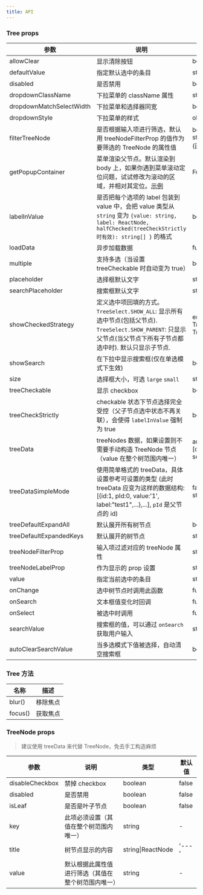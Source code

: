 ```yaml
---
title: API
---
```


### Tree props

| 参数                     | 说明                                                                                                                                                                 | 类型                                                                             | 默认值                |
| ------------------------ | -------------------------------------------------------------------------------------------------------------------------------------------------------------------- | -------------------------------------------------------------------------------- | --------------------- |
| allowClear               | 显示清除按钮                                                                                                                                                         | boolean                                                                          | false                 |
| defaultValue             | 指定默认选中的条目                                                                                                                                                   | string/string\[]                                                                 | -                     |
| disabled                 | 是否禁用                                                                                                                                                             | boolean                                                                          | false                 |
| dropdownClassName        | 下拉菜单的 className 属性                                                                                                                                            | string                                                                           | -                     |
| dropdownMatchSelectWidth | 下拉菜单和选择器同宽                                                                                                                                                 | boolean                                                                          | true                  |
| dropdownStyle            | 下拉菜单的样式                                                                                                                                                       | object                                                                           | -                     |
| filterTreeNode           | 是否根据输入项进行筛选，默认用 treeNodeFilterProp 的值作为要筛选的 TreeNode 的属性值                                                                                 | boolean\|Function(inputValue: string, treeNode: TreeNode) (函数需要返回 bool 值) | Function              |
| getPopupContainer        | 菜单渲染父节点。默认渲染到 body 上，如果你遇到菜单滚动定位问题，试试修改为滚动的区域，并相对其定位。[示例](https://codepen.io/afc163/pen/zEjNOy?editors=0010)        | Function(triggerNode)                                                            | () => document.body   |
| labelInValue             | 是否把每个选项的 label 包装到 value 中，会把 value 类型从 `string` 变为 `{value: string, label: ReactNode, halfChecked(treeCheckStrictly 时有效): string[] }` 的格式 | boolean                                                                          | false                 |
| loadData                 | 异步加载数据                                                                                                                                                         | function(node)                                                                   | -                     |
| multiple                 | 支持多选（当设置 treeCheckable 时自动变为 true）                                                                                                                     | boolean                                                                          | false                 |
| placeholder              | 选择框默认文字                                                                                                                                                       | string                                                                           | -                     |
| searchPlaceholder        | 搜索框默认文字                                                                                                                                                       | string                                                                           | -                     |
| showCheckedStrategy      | 定义选中项回填的方式。`TreeSelect.SHOW_ALL`: 显示所有选中节点(包括父节点). `TreeSelect.SHOW_PARENT`: 只显示父节点(当父节点下所有子节点都选中时). 默认只显示子节点.   | enum{TreeSelect.SHOW_ALL, TreeSelect.SHOW_PARENT, TreeSelect.SHOW_CHILD }        | TreeSelect.SHOW_CHILD |
| showSearch               | 在下拉中显示搜索框(仅在单选模式下生效)                                                                                                                               | boolean                                                                          | false                 |
| size                     | 选择框大小，可选 `large` `small`                                                                                                                                     | string                                                                           | 'default'             |
| treeCheckable            | 显示 checkbox                                                                                                                                                        | boolean                                                                          | false                 |
| treeCheckStrictly        | checkable 状态下节点选择完全受控（父子节点选中状态不再关联），会使得 `labelInValue` 强制为 true                                                                      | boolean                                                                          | false                 |
| treeData                 | treeNodes 数据，如果设置则不需要手动构造 TreeNode 节点（value 在整个树范围内唯一）                                                                                   | array&lt;{value, label, children, [disabled, disableCheckbox, selectable]}>      | \[]                   |
| treeDataSimpleMode       | 使用简单格式的 treeData，具体设置参考可设置的类型 (此时 treeData 应变为这样的数据结构: [{id:1, pId:0, value:'1', label:"test1",...},...], `pId` 是父节点的 id)       | false\|Array&lt;{ id: string, pId: string, rootPId: null }>                      | false                 |
| treeDefaultExpandAll     | 默认展开所有树节点                                                                                                                                                   | boolean                                                                          | false                 |
| treeDefaultExpandedKeys  | 默认展开的树节点                                                                                                                                                     | string\[]                                                                        | -                     |
| treeNodeFilterProp       | 输入项过滤对应的 treeNode 属性                                                                                                                                       | string                                                                           | 'value'               |
| treeNodeLabelProp        | 作为显示的 prop 设置                                                                                                                                                 | string                                                                           | 'title'               |
| value                    | 指定当前选中的条目                                                                                                                                                   | string/string\[]                                                                 | -                     |
| onChange                 | 选中树节点时调用此函数                                                                                                                                               | function(value, label, extra)                                                    | -                     |
| onSearch                 | 文本框值变化时回调                                                                                                                                                   | function(value: string)                                                          | -                     |
| onSelect                 | 被选中时调用                                                                                                                                                         | function(value, node, extra)                                                     | -                     |
| searchValue              | 搜索框的值，可以通过 `onSearch` 获取用户输入                                                                                                                         | string                                                                           | -                     |
| autoClearSearchValue     | 当多选模式下值被选择，自动清空搜索框                                                                                                                                 | boolean                                                                          | true                  |

### Tree 方法

| 名称    | 描述     |
| ------- | -------- |
| blur()  | 移除焦点 |
| focus() | 获取焦点 |

### TreeNode props

> 建议使用 treeData 来代替 TreeNode，免去手工构造麻烦

| 参数            | 说明                                               | 类型              | 默认值 |
| --------------- | -------------------------------------------------- | ----------------- | ------ |
| disableCheckbox | 禁掉 checkbox                                      | boolean           | false  |
| disabled        | 是否禁用                                           | boolean           | false  |
| isLeaf          | 是否是叶子节点                                     | boolean           | false  |
| key             | 此项必须设置（其值在整个树范围内唯一）             | string            | -      |
| title           | 树节点显示的内容                                   | string\|ReactNode | '---'  |
| value           | 默认根据此属性值进行筛选（其值在整个树范围内唯一） | string            | -      |
